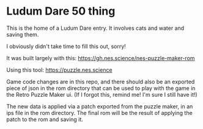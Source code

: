 # Ludum Dare 50 thing

This is the  home of a Ludum Dare entry. It involves cats and water and saving them.

I obviously didn't take time to fill this out, sorry!

It was built largely with this: https://gh.nes.science/nes-puzzle-maker-rom

Using this tool: https://puzzle.nes.science

Game code changes are in this repo, and there should also be an exported piece of json in the rom directory that can be used to play with
the game in the Retro Puzzle Maker ui. (If I forgot this, remind me! I'm sure I still have it!) 

The new data is applied via a patch exported from the puzzle maker, in an ips file in the rom directory. The final rom will be
the result of applying the patch to the rom and saving it.